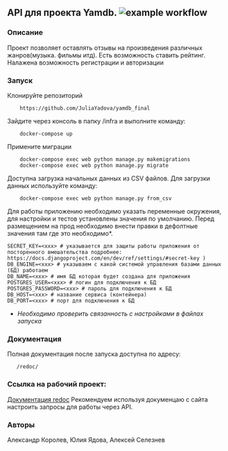 ## API  для проекта Yamdb. ![example workflow](https://github.com/JuliaYadova/yamdb_final/actions/workflows/yamdb_workflow.yml/badge.svg)
### Описание
Проект позволяет оставлять отзывы на произведения различных жанров(музыка. фильмы итд). Есть возможность ставить рейтинг. Налажена возможность регистрации и авторизации

### Запуск
Клонируйте репозиторий
```
    https://github.com/JuliaYadova/yamdb_final
```
Зайдите через консоль в папку /infra  и выполните команду:
```
    docker-compose up
```
Примените миграции
```
    docker-compose exec web python manage.py makemigrations
    docker-compose exec web python manage.py migrate 
```
Доступна загрузка начальных данных из CSV файлов.
Для загрузки данных используйте команду:
```
    docker-compose exec web python manage.py from_csv
```
Для работы приложению необходимо указать переменные окружения, для настройки и тестов установлены значения по умолчанию.
Перед размещением на прод необходимо внести правки в дефолтные значения там где это необходимо*.
```
SECRET_KEY=<xxx> # указывается для защиты работы приложения от посторенного вмешательства подробнее: https://docs.djangoproject.com/en/dev/ref/settings/#secret-key )
DB_ENGINE=<xxx> # указываем с какой системой управления базами данных (БД) работаем
DB_NAME=<xxx> # имя БД которая будет создана для приложения
POSTGRES_USER=<xxx> # логин для подключения к БД
POSTGRES_PASSWORD=<xxx> # пароль для подключения к БД
DB_HOST=<xxx> # название сервиса (контейнера)
DB_PORT=<xxx> # порт для подключения к БД 
```
* *Необходимо проверить связанность с настройками в файлах запуска*
### Документация
Полная документация после запуска доступна по адресу:
```
   /redoc/
```
### Ссылка на рабочий проект:
[Документация redoc](http://178.154.194.146/redoc/ "Проект работает по API.")
Рекомендуем используя докуменцаю с сайта настроить запросы для работы через API.

### Авторы
Александр Королев, Юлия Ядова, Алексей Селезнев
